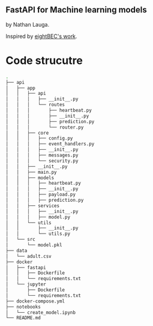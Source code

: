 FastAPI for Machine learning models
-----

by Nathan Lauga.

Inspired by [eightBEC's work](https://github.com/eightBEC/fastapi-ml-skeleton/tree/master/fastapi_skeleton/api).

# Code strucutre

```bash
.
├── api
│   ├── app
│   │   ├── api
│   │   │   ├── __init__.py
│   │   │   └── routes
│   │   │       ├── heartbeat.py
│   │   │       ├── __init__.py
│   │   │       ├── prediction.py
│   │   │       └── router.py
│   │   ├── core
│   │   │   ├── config.py
│   │   │   ├── event_handlers.py
│   │   │   ├── __init__.py
│   │   │   ├── messages.py
│   │   │   └── security.py
│   │   ├── __init__.py
│   │   ├── main.py
│   │   ├── models
│   │   │   ├── heartbeat.py
│   │   │   ├── __init__.py
│   │   │   ├── payload.py
│   │   │   ├── prediction.py
│   │   ├── services
│   │   │   ├── __init__.py
│   │   │   ├── model.py
│   │   └── utils
│   │       ├── __init__.py
│   │       └── utils.py
│   └── src
│       └── model.pkl
├── data
│   └── adult.csv
├── docker
│   ├── fastapi
│   │   ├── Dockerfile
│   │   └── requirements.txt
│   └── jupyter
│       ├── Dockerfile
│       └── requirements.txt
├── docker-compose.yml
├── notebooks
│   └── create_model.ipynb
└── README.md
```